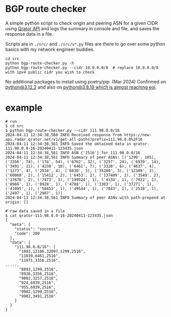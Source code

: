# BGP route checker

A simple python script to check origin and peering ASN for a given CIDR using [Qrator API](https://radar.qrator.dev/open-api) and logs the summary in console and file, and saves the response data in a file.

Scripts are in `./src/` and `./src/v*.py` files are there to go over some python basics with my network engineer buddies.

```shell
cd src
python bgp-route-checker.py -h
python bgp-route-checker.py --cidr 10.0.0.0/8  # replace 10.0.0.0/8 with ipv4 public cidr you wish to check
```

No additional packages to install using poetry/pip. (Mar 2024) Confirmed on python@3.12.2 and also on [python@3.8.19 which is almost reaching eol](https://devguide.python.org/versions/).

# example

```shell
# run
$ cd src
$ python bgp-route-checker.py --cidr 111.98.0.0/16
2024-04-11 12:34:38,560 INFO Received response from https://new-api.radar.qrator.net/v1/get-all-paths?prefix=111.98.0.0%2F16
2024-04-11 12:34:38,561 INFO Saved the obtained data in qrator-111.98.0.0-16-20240411-123435.json
2024-04-11 12:34:38,561 INFO ASN {'2516'} for 111.98.0.0/16
2024-04-11 12:34:38,561 INFO Summary of peer ASNs: [('1299', 105), ('3356', 74), ('174', 54), ('6762', 32), ('3257', 24), ('6939', 14), ('3491', 11), ('4230', 10), ('6461', 7), ('3320', 6), ('4637', 4), ('1273', 4), ('2914', 4), ('6830', 3), ('35280', 3), ('12389', 3), ('60068', 2), ('15412', 2), ('6453', 2), ('137409', 2), ('3549', 2), ('17676', 2), ('7473', 1), ('199524', 1), ('4134', 1), ('7922', 1), ('8966', 1), ('8928', 1), ('4788', 1), ('3303', 1), ('37271', 1), ('41095', 1), ('58453', 1), ('49544', 1), ('7843', 1), ('2518', 1), ('2497', 1), ('2907', 1)]
2024-04-11 12:34:38,561 INFO Summary of peer ASNs with path-prepend at origin: []

# raw data saved in a file
$ cat qrator-111.98.0.0-16-20240411-123435.json
{
  "meta": {
    "status": "success",
    "code": 200
  },
  "data": {
    "111.98.0.0/16": [
      "1003,12186,32097,1299,2516",
      "11039,6461,2516",
      "11071,3356,2516",
......
      "8893,1299,2516",
      "8926,3356,2516",
      "9002,3257,2516",
      "924,6939,2516",
      "955,6939,2516",
      "9902,1299,2516",
      "9902,3491,2516"
    ]
  }
}
```
